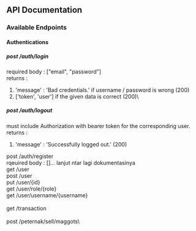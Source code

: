 ## API Documentation
### Available Endpoints

#### Authentications
##### post /auth/login

required body : ["email", "password"]\
returns : 
1. 'message' : 'Bad credentials.' if username / password is wrong (200)
2. ['token', 'user'] if the given data is correct (200)\

##### post /auth/logout
must include Authorization with bearer token for the corresponding user.\
returns :
1. 'message' : 'Successfully logged out.' (200)

post /auth/register\
rqeuired body : []... lanjut ntar lagi dokumentasinya
\
get /user\
post /user\
put /user/{id}\
get /user/role/{role}\
get /user/username/{username}\
\
get /transaction\
\
post /peternak/sell/maggots\
